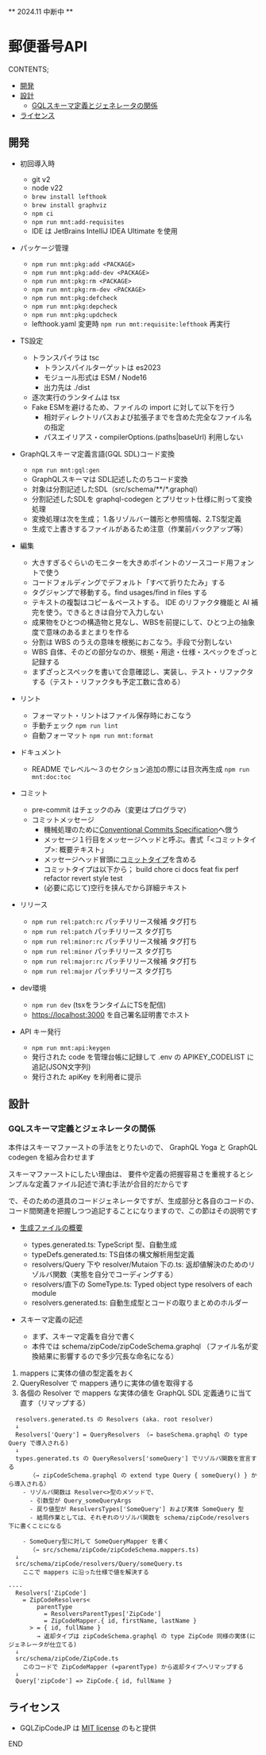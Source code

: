 ** 2024.11 中断中 **


郵便番号API
==========

<!-- START doctoc generated TOC please keep comment here to allow auto update -->
<!-- DON'T EDIT THIS SECTION, INSTEAD RE-RUN doctoc TO UPDATE -->
CONTENTS;

- [開発](#%E9%96%8B%E7%99%BA)
- [設計](#%E8%A8%AD%E8%A8%88)
  - [GQLスキーマ定義とジェネレータの関係](#gql%E3%82%B9%E3%82%AD%E3%83%BC%E3%83%9E%E5%AE%9A%E7%BE%A9%E3%81%A8%E3%82%B8%E3%82%A7%E3%83%8D%E3%83%AC%E3%83%BC%E3%82%BF%E3%81%AE%E9%96%A2%E4%BF%82)
- [ライセンス](#%E3%83%A9%E3%82%A4%E3%82%BB%E3%83%B3%E3%82%B9)

<!-- END doctoc generated TOC please keep comment here to allow auto update -->

開発
-----

- 初回導入時
  - git v2
  - node v22
  - `brew install lefthook`
  - `brew install graphviz`
  - `npm ci`
  - `npm run mnt:add-requisites`
  - IDE は JetBrains IntelliJ IDEA Ultimate を使用

- パッケージ管理
  - `npm run mnt:pkg:add <PACKAGE>`
  - `npm run mnt:pkg:add-dev <PACKAGE>`
  - `npm run mnt:pkg:rm <PACKAGE>`
  - `npm run mnt:pkg:rm-dev <PACKAGE>`
  - `npm run mnt:pkg:defcheck`
  - `npm run mnt:pkg:depcheck`
  - `npm run mnt:pkg:updcheck`
  - lefthook.yaml 変更時 `npm run mnt:requisite:lefthook` 再実行

- TS設定
  - トランスパイラは tsc
    - トランスパイルターゲットは es2023
    - モジュール形式は ESM / Node16
    - 出力先は ./dist
  - 逐次実行のランタイムは tsx
  - Fake ESMを避けるため、ファイルの import に対して以下を行う
    - 相対ディレクトリパスおよび拡張子までを含めた完全なファイル名の指定
    - パスエイリアス・compilerOptions.(paths|baseUrl) 利用しない

- GraphQLスキーマ定義言語(GQL SDL)コード変換
  - `npm run mnt:gql:gen`
  - GraphQLスキーマは SDL記述したのちコード変換
  - 対象は分割記述したSDL（src/schema/**/*.graphql）
  - 分割記述したSDLを graphql-codegen とプリセット仕様に則って変換処理
  - 変換処理は次を生成； 1.各リゾルバー雛形と参照情報、2.TS型定義
  - 生成で上書きするファイルがあるため注意（作業前バックアップ等）

- 編集
  - 大きすぎるぐらいのモニターを大きめポイントのソースコード用フォントで使う
  - コードフォルディングでデフォルト「すべて折りたたみ」する
  - タグジャンプで移動する。find usages/find in files する
  - テキストの複製はコピー＆ペーストする。 IDE のリファクタ機能と AI 補完を使う。できるときは自分で入力しない
  - 成果物をひとつの構造物と見なし、WBSを前提にして、ひとつ上の抽象度で意味のあるまとまりを作る
  - 分割は WBS のうえの意味を根拠におこなう。手段で分割しない
  - WBS 自体、そのどの部分なのか、根拠・用途・仕様・スペックをざっと記録する
  - まずざっとスペックを書いて合意確認し、実装し、テスト・リファクタする（テスト・リファクタも予定工数に含める）

- リント
  - フォーマット・リントはファイル保存時におこなう
  - 手動チェック `npm run lint`
  - 自動フォーマット `npm run mnt:format` 

- ドキュメント
  - README でレベル〜３のセクション追加の際には目次再生成 `npm run mnt:doc:toc`

- コミット
  - pre-commit はチェックのみ（変更はプログラマ）
  - コミットメッセージ
    - 機械処理のために[Conventional Commits Specification](https://www.conventionalcommits.org/en/v1.0.0/#summary)へ倣う
    - メッセージ１行目をメッセージヘッドと呼ぶ。書式「<コミットタイプ>: 概要テキスト」
    - メッセージヘッド冒頭に[コミットタイプ](https://github.com/conventional-changelog/commitlint/tree/master/@commitlint/config-conventional#rules)を含める
    - コミットタイプは以下から； build chore ci docs feat fix perf refactor revert style test
    - (必要に応じて)空行を挟んでから詳細テキスト

- リリース
  - `npm run rel:patch:rc` パッチリリース候補 タグ打ち
  - `npm run rel:patch`    パッチリリース タグ打ち
  - `npm run rel:minor:rc` パッチリリース候補 タグ打ち
  - `npm run rel:minor`    パッチリリース タグ打ち
  - `npm run rel:major:rc` パッチリリース候補 タグ打ち
  - `npm run rel:major`    パッチリリース タグ打ち

- dev環境
  - `npm run dev` (tsxをランタイムにTSを配信)
  - <https://localhost:3000> を自己署名証明書でホスト 

- API キー発行
  - `npm run mnt:api:keygen`
  - 発行された code を管理台帳に記録して .env の APIKEY_CODELIST に追記(JSON文字列)
  - 発行された apiKey を利用者に提示


設計
----

### GQLスキーマ定義とジェネレータの関係

本件はスキーマファーストの手法をとりたいので、
GraphQL Yoga と GraphQL codegen を組み合わせます

スキーマファーストにしたい理由は、
要件や定義の把握容易さを重視するとシンプルな定義ファイル記述で済む手法が合目的だからです

で、そのための道具のコードジェネレータですが、生成部分と各自のコードの、
コード間関連を把握しつつ追記することになりますので、この節はその説明です

- [生成ファイルの概要](https://the-guild.dev/graphql/codegen/docs/guides/graphql-server-apollo-yoga-with-server-preset#generated-files-overview)
  - types.generated.ts: TypeScript 型、自動生成
  - typeDefs.generated.ts: TS自体の構文解析用型定義
  - resolvers/Query 下や resolver/Mutaion 下の.ts:
    返却値解決のためのリゾルバ関数（実態を自分でコーディングする）
  - resolvers/直下の SomeType.ts:
    Typed object type resolvers of each module
  - resolvers.generated.ts: 自動生成型とコードの取りまとめのホルダー

- スキーマ定義の記述
  - まず、スキーマ定義を自分で書く
  - 本件では schema/zipCode/zipCodeSchema.graphql 
    （ファイル名が変換結果に影響するので多少冗長な命名になる）
  
 1. mappers に実体の値の型定義をおく
 2. QueryResolver で mappers 通りに実体の値を取得する
 3. 各個の Resolver で mappers な実体の値を GraphQL SDL 定義通りに当て直す（リマップする）

```text
  resolvers.generated.ts の Resolvers (aka. root resolver)
  ↓
  Resolvers['Query'] = QueryResolvers （→ baseSchema.graphql の type Query で導入される)
  ↓
  types.generated.ts の QueryResolvers['someQuery'] でリゾルバ関数を宣言する
      （→ zipCodeSchema.graphql の extend type Query { someQuery() } から導入される）
    - リゾルバ関数は Resolver<>型のメソッドで、
      - 引数型が Query_someQueryArgs
      - 戻り値型が ResolversTypes['SomeQuery'] および実体 SomeQuery 型
      - 結局作業としては、それぞれのリゾルバ関数を schema/zipCode/resolvers 下に書くことになる

    - SomeQuery型に対して SomeQueryMapper を書く
      （→ src/schema/zipCode/zipCodeSchema.mappers.ts)
  ↓
  src/schema/zipCode/resolvers/Query/someQuery.ts
    ここで mappers に沿った仕様で値を解決する

----
  Resolvers['ZipCode']
    = ZipCodeResolvers<
        parentType
          = ResolversParentTypes['ZipCode']
          = ZipCodeMapper.{ id, firstName, lastName }
      > = { id, fullName }
        → 返却タイプは zipCodeSchema.graphql の type ZipCode 同様の実体(にジェネレータが仕立てる)
  ↓
  src/schema/zipCode/ZipCode.ts
    このコードで ZipCodeMapper (=parentType) から返却タイプへリマップする
  ↓
  Query['zipCode'] => ZipCode.{ id, fullName }
```


ライセンス
---------

- GQLZipCodeJP は [MIT license](LICENSE) のもと提供

END
